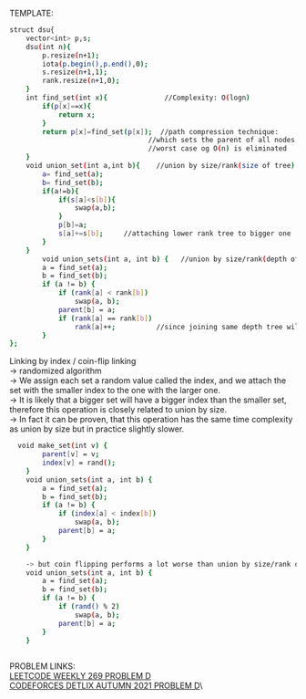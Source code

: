 TEMPLATE:
```sh
struct dsu{
    vector<int> p,s;
    dsu(int n){
        p.resize(n+1);
        iota(p.begin(),p.end(),0);
        s.resize(n+1,1);
        rank.resize(n+1,0);
    }
    int find_set(int x){              //Complexity: O(logn)
        if(p[x]==x){
            return x;
        }
        return p[x]=find_set(p[x]);  //path compression technique:
                                  //which sets the parent of all nodes in the path directly to representative of the set
                                  //worst case og O(n) is eliminated
    } 
    void union_set(int a,int b){    //union by size/rank(size of tree)
        a= find_set(a);
        b= find_set(b);
        if(a!=b){
            if(s[a]<s[b]){
                swap(a,b);
            }
            p[b]=a;
            s[a]+=s[b];     //attaching lower rank tree to bigger one
        }
    }
    	void union_sets(int a, int b) {   //union by size/rank(depth of tree)
	    a = find_set(a);
	    b = find_set(b);
	    if (a != b) {
	        if (rank[a] < rank[b])
	            swap(a, b);
	        parent[b] = a;
	        if (rank[a] == rank[b])
	            rank[a]++;          //since joining same depth tree will increase depth of main tree by 1
	    }
};
```


Linking by index / coin-flip linking\
	-> randomized algorithm\
	-> We assign each set a random value called the index, and we attach the set with the smaller index to the one with the larger one. \
  -> It is likely that a bigger set will have a bigger index than the smaller set, therefore this operation is closely related to union by size.\
  -> In fact it can be proven, that this operation has the same time complexity as union by size but in practice slightly slower.
	
```sh
  void make_set(int v) {
	    parent[v] = v;
	    index[v] = rand();
	}
	void union_sets(int a, int b) {
	    a = find_set(a);
	    b = find_set(b);
	    if (a != b) {
	        if (index[a] < index[b])
	            swap(a, b);
	        parent[b] = a;
	    }
	}

	-> but coin flipping performs a lot worse than union by size/rank or linking by index
	void union_sets(int a, int b) {
	    a = find_set(a);
	    b = find_set(b);
	    if (a != b) {
	        if (rand() % 2)
	            swap(a, b);
	        parent[b] = a;
	    }
	}
	
```

PROBLEM LINKS:\
[LEETCODE WEEKLY 269 PROBLEM D](https://leetcode.com/contest/weekly-contest-269/problems/find-all-people-with-secret/)\
[CODEFORCES DETLIX AUTUMN 2021 PROBLEM D](https://codeforces.com/contest/1609/problem/D)\

